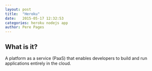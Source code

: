 ```yaml
---
layout: post
title:  "Heroku"
date:   2015-05-17 12:32:53
categories: heroku nodejs app
author: Pere Pages
---
```


## What is it?

A platform as a service (PaaS) that enables developers to build and run applications entirely in the cloud.
